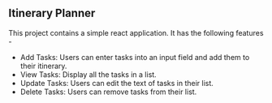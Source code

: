 ## Itinerary Planner

This project contains a simple react application.
It has the following features - 

- Add Tasks: Users can enter tasks into an input field and add them to their itinerary.
- View Tasks: Display all the tasks in a list.
- Update Tasks: Users can edit the text of tasks in their list.
- Delete Tasks: Users can remove tasks from their list.
